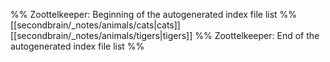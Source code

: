 %% Zoottelkeeper: Beginning of the autogenerated index file list  %%
 [[secondbrain/_notes/animals/cats|cats]]
 [[secondbrain/_notes/animals/tigers|tigers]]
%% Zoottelkeeper: End of the autogenerated index file list  %%
